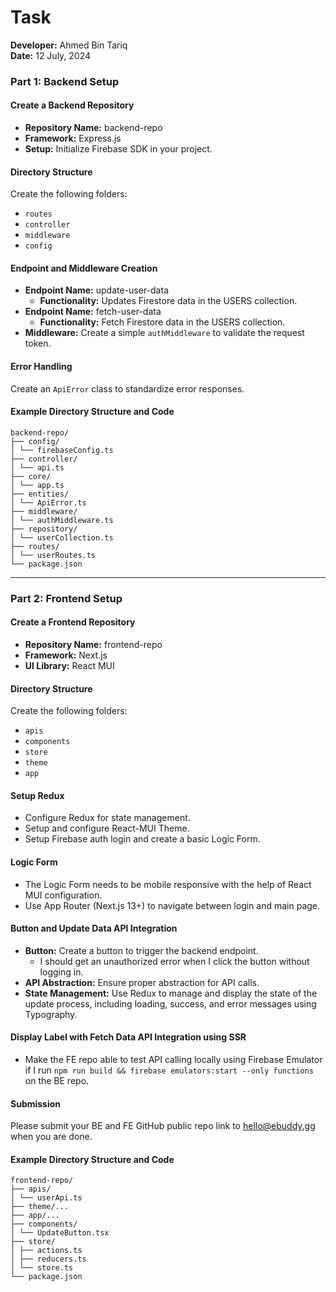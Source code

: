 # Task
**Developer:** Ahmed Bin Tariq  
**Date:** 12 July, 2024

### Part 1: Backend Setup

#### Create a Backend Repository
- **Repository Name:** backend-repo
- **Framework:** Express.js
- **Setup:** Initialize Firebase SDK in your project.

#### Directory Structure
Create the following folders:
- `routes`
- `controller`
- `middleware`
- `config`

#### Endpoint and Middleware Creation
- **Endpoint Name:** update-user-data
  - **Functionality:** Updates Firestore data in the USERS collection.
- **Endpoint Name:** fetch-user-data
  - **Functionality:** Fetch Firestore data in the USERS collection.
- **Middleware:** Create a simple `authMiddleware` to validate the request token.

#### Error Handling
Create an `ApiError` class to standardize error responses.

#### Example Directory Structure and Code
```
backend-repo/
├── config/
│ └── firebaseConfig.ts
├── controller/
│ └── api.ts
├── core/
│ └── app.ts
├── entities/
│ └── ApiError.ts
├── middleware/
│ └── authMiddleware.ts
├── repository/
│ └── userCollection.ts
├── routes/
│ └── userRoutes.ts
└── package.json
```


---

### Part 2: Frontend Setup

#### Create a Frontend Repository
- **Repository Name:** frontend-repo
- **Framework:** Next.js
- **UI Library:** React MUI

#### Directory Structure
Create the following folders:
- `apis`
- `components`
- `store`
- `theme`
- `app`

#### Setup Redux
- Configure Redux for state management.
- Setup and configure React-MUI Theme.
- Setup Firebase auth login and create a basic Logic Form.

#### Logic Form
- The Logic Form needs to be mobile responsive with the help of React MUI configuration.
- Use App Router (Next.js 13+) to navigate between login and main page.

#### Button and Update Data API Integration
- **Button:** Create a button to trigger the backend endpoint.
  - I should get an unauthorized error when I click the button without logging in.
- **API Abstraction:** Ensure proper abstraction for API calls.
- **State Management:** Use Redux to manage and display the state of the update process, including loading, success, and error messages using Typography.

#### Display Label with Fetch Data API Integration using SSR
- Make the FE repo able to test API calling locally using Firebase Emulator if I run `npm run build && firebase emulators:start --only functions` on the BE repo.

#### Submission
Please submit your BE and FE GitHub public repo link to hello@ebuddy.gg when you are done.

#### Example Directory Structure and Code
```
frontend-repo/
├── apis/
│ └── userApi.ts
├── theme/...
├── app/...
├── components/
│ └── UpdateButton.tsx
├── store/
│ ├── actions.ts
│ ├── reducers.ts
│ └── store.ts
└── package.json
```
